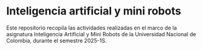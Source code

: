 # Inteligencia artificial y mini robots
Este repositorio recopila las actividades realizadas en el marco de la asignatura Inteligencia Artificial y Mini Robots de la Universidad Nacional de Colombia, durante el semestre 2025-1S.
